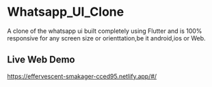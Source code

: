 # Whatsapp_UI_Clone

A clone of the  whatsapp ui built completely using Flutter and is 100% responsive for any screen
size or orienttation,be it android,ios or Web.


## Live Web Demo
https://effervescent-smakager-cced95.netlify.app/#/



